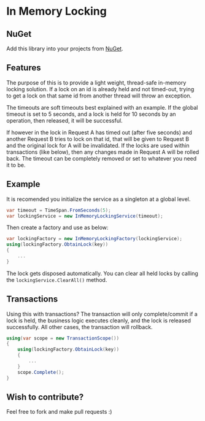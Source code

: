 # In Memory Locking

## NuGet
Add this library into your projects from [NuGet](https://www.nuget.org/packages/Intergen.InMemoryLocking/).

## Features
The purpose of this is to provide a light weight, thread-safe in-memory locking solution. If a lock on an id is already held and not timed-out, trying to get a lock on that same id from another thread will throw an exception. 

The timeouts are soft timeouts best explained with an example. If the global timeout is set to 5 seconds, and a lock is held for 10 seconds by an operation, then released, it will be successful.

If however in the lock in Request A has timed out (after five seconds) and another Request B tries to lock on that id, that will be given to Request B and the original lock for A will be invalidated. If the locks are used within transactions (like below), then any changes made in Request A will be rolled back. The timeout can be completely removed or set to whatever you need it to be.

## Example
It is recomended you initialize the service as a singleton at a global level.

```c#
var timeout = TimeSpan.FromSeconds(5);
var lockingService = new InMemoryLockingService(timeout);
```

Then create a factory and use as below:
```c#
var lockingFactory = new InMemoryLockingFactory(lockingService);
using(lockingFactory.ObtainLock(key))
{
	...	
}
```

The lock gets disposed automatically. You can clear all held locks by calling the ```lockingService.ClearAll()``` method.

## Transactions
Using this with transactions? The transaction will only complete/commit if a lock is held, the business logic executes cleanly, and the lock is released successfully. All other cases, the transaction will rollback.

```c#
using(var scope = new TransactionScope())
{
	using(lockingFactory.ObtainLock(key))
	{
		...
	}
	scope.Complete();
}
```

## Wish to contribute? 
Feel free to fork and make pull requests :)
